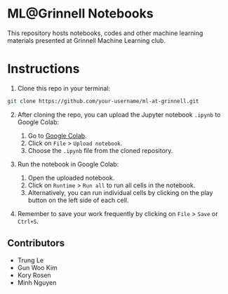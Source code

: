 # ML@Grinnell Notebooks

This repository hosts notebooks, codes and other machine learning materials presented at Grinnell Machine Learning club.

# Instructions

1. Clone this repo in your terminal: 

```sh
git clone https://github.com/your-username/ml-at-grinnell.git
```

2. After cloning the repo, you can upload the Jupyter notebook `.ipynb` to Google Colab:
   1. Go to [Google Colab](https://colab.research.google.com/).
   2. Click on `File` > `Upload notebook`.
   3. Choose the `.ipynb` file from the cloned repository.

3. Run the notebook in Google Colab:
   1. Open the uploaded notebook.
   2. Click on `Runtime` > `Run all` to run all cells in the notebook.
   3. Alternatively, you can run individual cells by clicking on the play button on the left side of each cell.

4. Remember to save your work frequently by clicking on `File` > `Save` or `Ctrl+S`.

## Contributors
- Trung Le
- Gun Woo Kim
- Kory Rosen
- Minh Nguyen
